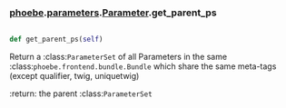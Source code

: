 ### [phoebe](phoebe.md).[parameters](phoebe.parameters.md).[Parameter](phoebe.parameters.Parameter.md).get_parent_ps

```py

def get_parent_ps(self)

```



Return a :class:`ParameterSet` of all Parameters in the same
:class:`phoebe.frontend.bundle.Bundle` which share the same
meta-tags (except qualifier, twig, uniquetwig)

:return: the parent :class:`ParameterSet`


